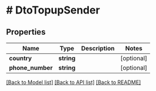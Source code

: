 # # DtoTopupSender

## Properties

Name | Type | Description | Notes
------------ | ------------- | ------------- | -------------
**country** | **string** |  | [optional]
**phone_number** | **string** |  | [optional]

[[Back to Model list]](../../README.md#models) [[Back to API list]](../../README.md#endpoints) [[Back to README]](../../README.md)
